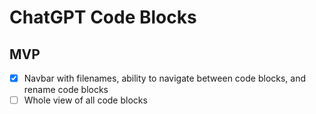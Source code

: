 # ChatGPT Code Blocks

## MVP

- [x] Navbar with filenames, ability to navigate between code blocks, and rename code blocks
- [ ] Whole view of all code blocks
